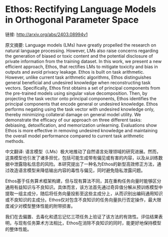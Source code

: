 # Ethos: Rectifying Language Models in Orthogonal Parameter Space

链接: http://arxiv.org/abs/2403.08994v1

原文摘要:
Language models (LMs) have greatly propelled the research on natural language
processing. However, LMs also raise concerns regarding the generation of biased
or toxic content and the potential disclosure of private information from the
training dataset. In this work, we present a new efficient approach, Ethos,
that rectifies LMs to mitigate toxicity and bias in outputs and avoid privacy
leakage. Ethos is built on task arithmetic. However, unlike current task
arithmetic algorithms, Ethos distinguishes general beneficial and undesired
knowledge when reconstructing task vectors. Specifically, Ethos first obtains a
set of principal components from the pre-trained models using singular value
decomposition. Then, by projecting the task vector onto principal components,
Ethos identifies the principal components that encode general or undesired
knowledge. Ethos performs negating using the task vector with undesired
knowledge only, thereby minimizing collateral damage on general model utility.
We demonstrate the efficacy of our approach on three different tasks:
debiasing, detoxification, and memorization unlearning. Evaluations show Ethos
is more effective in removing undesired knowledge and maintaining the overall
model performance compared to current task arithmetic methods.

中文翻译:
语言模型（LMs）极大地推动了自然语言处理领域的研究进展。然而，这类模型也引发了诸多担忧，包括可能生成带有偏见或有害的内容，以及从训练数据中泄露隐私信息的风险。本研究提出了一种名为Ethos的新型高效修正方法，通过改造语言模型来降低输出内容的毒性与偏见，同时避免隐私泄露问题。

Ethos基于任务算术框架构建，但与现有算法不同，其在重构任务向量时能够区分通用有益知识与不良知识。具体而言，该方法首先通过奇异值分解从预训练模型中提取一组主成分，随后将任务向量投影至这些主成分上，从而识别出编码通用知识或不良知识的主成分。Ethos仅对包含不良知识的任务向量执行否定操作，最大限度减少对模型整体性能的附带损害。

我们在去偏置、去毒化和遗忘记忆三项任务上验证了该方法的有效性。评估结果表明，与现有任务算术方法相比，Ethos在消除不良知识的同时，能更好地保持模型的整体性能。
